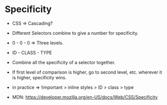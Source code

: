 # Specificity

- CSS => Cascading?
- Different Selectors combine to give a number for specificity.


- 0  - 0     - 0     => Three levels. 
- ID - CLASS - TYPE

- Combine all the specificity of a selector together. 
- If first level of comparison is higher, go to second level, etc. wherever it is higher, specificity wins. 

- in practice 
=> !important > inline styles > ID > class > type

- MDN: https://developer.mozilla.org/en-US/docs/Web/CSS/Specificity

